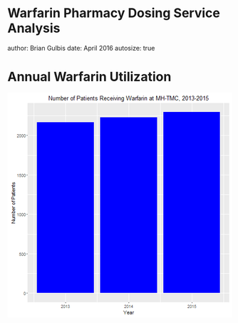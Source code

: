 Warfarin Pharmacy Dosing Service Analysis
========================================================
author: Brian Gulbis
date: April 2016
autosize: true

Annual Warfarin Utilization
========================================================




![plot of chunk graph_utilization](warfarin_analysis-figure/graph_utilization-1.png)

